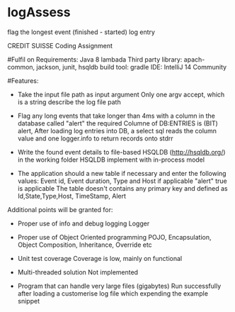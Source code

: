 # logAssess
flag the longest event (finished - started) log entry

CREDIT SUISSE Coding Assignment

#Fulfil on Requirements:
Java 8 lambada
Third party library: apach-common, jackson, junit, hsqldb
build tool: gradle
IDE: IntelliJ 14 Community 

#Features:

 - Take the input file path as input argument
Only one argv accept, which is a string describe the log file path 

 - Flag any long events that take longer than 4ms with a column in the database called "alert"
the required Columne of DB:ENTRIES is (BIT) alert, After loading log entries into DB, a select sql reads the column value and one logger.info to return records onto stdrr

 - Write the found event details to file-based HSQLDB (http://hsqldb.org/) in the working folder
HSQLDB implement with in-process model

 - The application should a new table if necessary and enter the following values: Event id, Event duration, Type and Host if applicable
"alert" true is applicable
The table doesn't contains any primary key and defined as Id,State,Type,Host, TimeStamp, Alert

Additional points will be granted for:
 - Proper use of info and debug logging
Logger 

 - Proper use of Object Oriented programming
POJO, Encapsulation, Object Composition, Inheritance, Override etc

 - Unit test coverage
Coverage is low, mainly on functional

 - Multi-threaded solution
 Not implemented
 
 - Program that can handle very large files (gigabytes)
Run successfully after loading a customerise log file which expending the example snippet 
